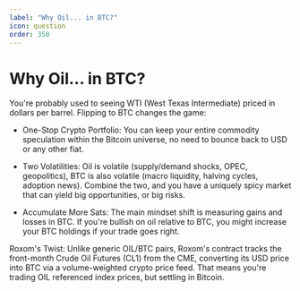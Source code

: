 ```yaml
---
label: "Why Oil... in BTC?"
icon: question
order: 350
---
```


# Why Oil... in BTC?

You're probably used to seeing WTI (West Texas Intermediate) priced in dollars per barrel. Flipping to BTC changes the game:

- One-Stop Crypto Portfolio: You can keep your entire commodity speculation within the Bitcoin universe, no need to bounce back to USD or any other fiat.

- Two Volatilities: Oil is volatile (supply/demand shocks, OPEC, geopolitics), BTC is also volatile (macro liquidity, halving cycles, adoption news). Combine the two, and you have a uniquely spicy market that can yield big opportunities, or big risks.

- Accumulate More Sats: The main mindset shift is measuring gains and losses in BTC. If you're bullish on oil relative to BTC, you might increase your BTC holdings if your trade goes right.

Roxom's Twist: Unlike generic OIL/BTC pairs, Roxom's contract tracks the front-month Crude Oil Futures (CL1) from the CME, converting its USD price into BTC via a volume-weighted crypto price feed. That means you're trading OIL referenced index prices, but settling in Bitcoin.
